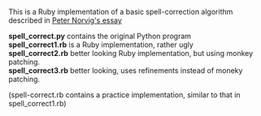 
This is a Ruby implementation of a basic spell-correction algorithm described in [Peter Norvig's essay](http://norvig.com/spell-correct.html)

__spell_correct.py__ contains the original Python program  
__spell_correct1.rb__ is a Ruby implementation, rather ugly  
__spell_correct2.rb__ better looking Ruby implementation, but using monkey patching.  
__spell_correct3.rb__ better looking, uses refinements instead of moneky patching. 

(spell-correct.rb contains a practice implementation, similar to that in spell_correct1.rb)

